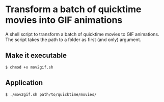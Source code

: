 # Transform a batch of quicktime movies into GIF animations

A shell script to transform a batch of quicktime movies to GIF animations. The script takes the path to a folder as first (and only) argument.

## Make it executable

```
$ chmod +x mov2gif.sh
```

## Application

```
$ ./mov2gif.sh path/to/quicktime/movies/
```

